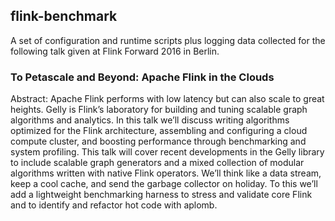 ## flink-benchmark

A set of configuration and runtime scripts plus logging data collected for 
the following talk given at Flink Forward 2016 in Berlin.

### To Petascale and Beyond: Apache Flink in the Clouds

Abstract: Apache Flink performs with low latency but can also scale to great 
heights. Gelly is Flink’s laboratory for building and tuning scalable graph 
algorithms and analytics. In this talk we’ll discuss writing algorithms 
optimized for the Flink architecture, assembling and configuring a cloud 
compute cluster, and boosting performance through benchmarking and system 
profiling. This talk will cover recent developments in the Gelly library to 
include scalable graph generators and a mixed collection of modular 
algorithms written with native Flink operators. We’ll think like a data 
stream, keep a cool cache, and send the garbage collector on holiday. To 
this we’ll add a lightweight benchmarking harness to stress and validate 
core Flink and to identify and refactor hot code with aplomb.